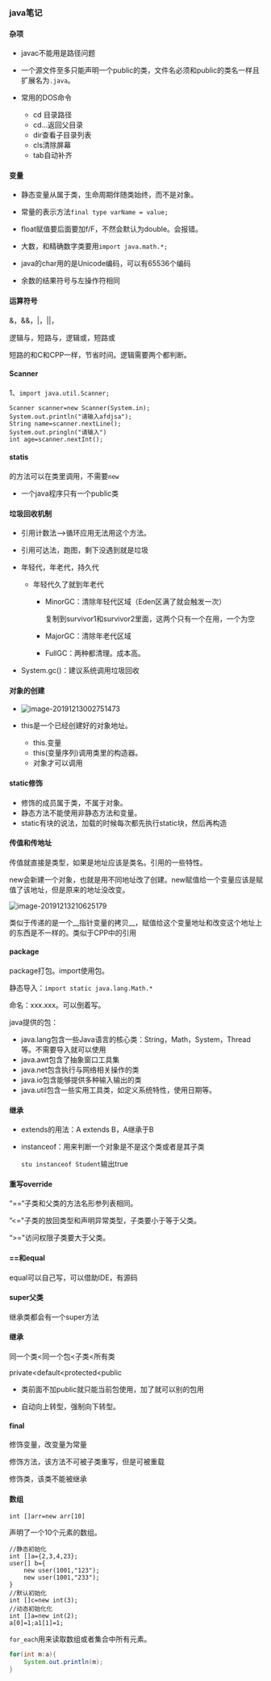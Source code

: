### java笔记

#### 杂项

- javac不能用是路径问题

- 一个源文件至多只能声明一个public的类，文件名必须和public的类名一样且扩展名为`.java`。
- 常用的DOS命令
  - cd 目录路径
  - cd...返回父目录
  - dir查看子目录列表
  - cls清除屏幕
  - tab自动补齐

#### 变量

- 静态变量从属于类，生命周期伴随类始终，而不是对象。
- 常量的表示方法`final type varName = value;`
- float赋值要后面要加f/F，不然会默认为double。会报错。
- 大数，和精确数字类要用`import java.math.*;`

- java的char用的是Unicode编码，可以有65536个编码
- 余数的结果符号与左操作符相同

#### 运算符号

&，&&，|，||，

逻辑与，短路与，逻辑或，短路或

短路的和C和CPP一样，节省时间。逻辑需要两个都判断。

#### Scanner

1、`import java.util.Scanner;`

```
Scanner scanner=new Scanner(System.in);
System.out.println("请输入afdjsa");
String name=scanner.nextLine();
System.out.pringln("请输入")
int age=scanner.nextInt();
```

#### statis

的方法可以在类里调用，不需要`new`

- 一个java程序只有一个public类

#### 垃圾回收机制

- 引用计数法——>循环应用无法用这个方法。
- 引用可达法，跑图，剩下没遇到就是垃圾

- 年轻代，年老代，持久代

  - 年轻代久了就到年老代

    - MinorGC：清除年轻代区域（Eden区满了就会触发一次）

      复制到survivor1和survivor2里面，这两个只有一个在用，一个为空

    - MajorGC：清除年老代区域

    - FullGC：两种都清理。成本高。

- System.gc()：建议系统调用垃圾回收

#### 对象的创建

- ![image-20191213002751473](C:\Users\zjq\AppData\Roaming\Typora\typora-user-images\image-20191213002751473.png)

- this是一个已经创建好的对象地址。
  - this.变量
  - this(变量序列)调用类里的构造器。
  - 对象才可以调用

#### static修饰

- 修饰的成员属于类，不属于对象。
- 静态方法不能使用非静态方法和变量。
- static有块的说法，加载的时候每次都先执行static块，然后再构造

#### 传值和传地址

传值就直接是类型，如果是地址应该是类名。引用的一些特性。

new会新建一个对象，也就是用不同地址改了创建。new赋值给一个变量应该是赋值了该地址，但是原来的地址没改变。

![image-20191213210625179](C:\Users\zjq\AppData\Roaming\Typora\typora-user-images\image-20191213210625179.png)

类似于传递的是一个__指针变量的拷贝__，赋值给这个变量地址和改变这个地址上的东西是不一样的。类似于CPP中的引用

#### package

package打包。import使用包。

静态导入：`import static java.lang.Math.*`

命名：xxx.xxx。可以倒着写。

java提供的包：

- java.lang包含一些Java语言的核心类：String，Math，System，Thread等。不需要导入就可以使用
- java.awt包含了抽象窗口工具集
- java.net包含执行与网络相关操作的类
- java.io包含能够提供多种输入输出的类
- java.util包含一些实用工具类，如定义系统特性，使用日期等。

#### 继承

- extends的用法：A extends B，A继承于B

- instanceof：用来判断一个对象是不是这个类或者是其子类

  `stu instanceof Student`输出true

#### 重写override

“==“子类和父类的方法名形参列表相同。

”<="子类的放回类型和声明异常类型，子类要小于等于父类。

“>="访问权限子类要大于父类。

#### ==和equal

equal可以自己写，可以借助IDE，有源码

#### super父类

继承类都会有一个super方法

#### 继承

同一个类<同一个包<子类<所有类

private<default<protected<public

- 类前面不加public就只能当前包使用，加了就可以别的包用

- 自动向上转型，强制向下转型。

#### final

修饰变量，改变量为常量

修饰方法，该方法不可被子类重写，但是可被重载

修饰类，该类不能被继承

#### 数组

`int []arr=new arr[10]`

声明了一个10个元素的数组。

```
//静态初始化
int []a={2,3,4,23};
user[] b={
	new user(1001,"123");
	new user(1001,"233");
}
//默认初始化
int []c=new int(3);
//动态初始化化
int []a=new int(2);
a[0]=1;a1[1]=1;
```

`for_each`用来读取数组或者集合中所有元素。

```Java
for(int m:a){
	System.out.println(m);
}
```

 